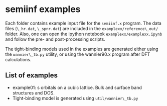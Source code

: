 # semiinf examples
Each folder contains example input file for the `semiinf.x` program.
The data files (`\_hr.dat`, `\_spnr.dat`) are included in the `examplexx/reference\_out/` folder.
Also, one can open the ipython notebook `examplexx/examplexx.ipynb` and follow the pre- and post-processing scripts.

The tight-binding models used in the examples are generated either using the `wannier\_tb.py` utility, or using the wannier90.x program after DFT calculations.

## List of examples
- example01: s orbitals on a cubic lattice. Bulk and surface band structures and DOS.
 - Tight-binding model is generated using `util/wannier\_tb.py`
